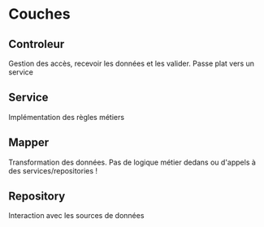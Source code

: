 # Couches

## Controleur

Gestion des accès, recevoir les données et les valider. Passe plat vers un service

## Service

Implémentation des règles métiers

## Mapper

Transformation des données.
Pas de logique métier dedans ou d'appels à des services/repositories !

## Repository

Interaction avec les sources de données
